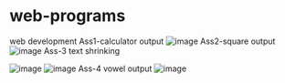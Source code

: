 # web-programs
web development 
Ass1-calculator output
![image](https://github.com/saniyakagadgar/web-programs/assets/136829991/40869bd0-8d7f-4349-8ecb-6319ebf663e3)
Ass2-square output
![image](https://github.com/saniyakagadgar/web-programs/assets/136829991/d8ae33aa-3181-4f88-b1a7-4e2e473d4e53)
Ass-3 text shrinking

![image](https://github.com/saniyakagadgar/web-programs/assets/136829991/d9e0c2e7-770d-4ac1-9f6b-e5ae52ec2c5d)
![image](https://github.com/saniyakagadgar/web-programs/assets/136829991/80caab31-1ad0-4e55-be84-369eac3045ed)
Ass-4 vowel output
![image](https://github.com/saniyakagadgar/web-programs/assets/136829991/8de38313-0765-420c-a4c1-a36db331ec98)
